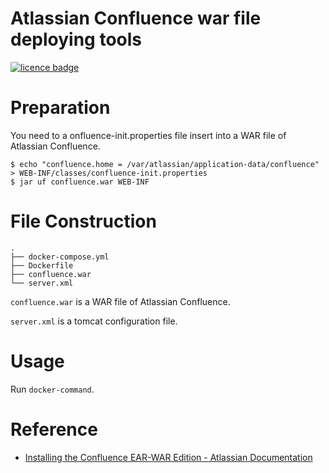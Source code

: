 Atlassian Confluence war file deploying tools
=========================

[![licence badge]][licence]

# Preparation

You need to a onfluence-init.properties file insert into a WAR file of Atlassian Confluence.

```
$ echo "confluence.home = /var/atlassian/application-data/confluence" > WEB-INF/classes/confluence-init.properties
$ jar uf confluence.war WEB-INF
```

# File Construction

```
.
├── docker-compose.yml
├── Dockerfile
├── confluence.war
└── server.xml
```

`confluence.war` is a WAR file of Atlassian Confluence. 

`server.xml` is a tomcat configuration file.

# Usage

Run `docker-command`.

# Reference

- [Installing the Confluence EAR-WAR Edition - Atlassian Documentation](https://confluence.atlassian.com/conf54/confluence-installation-and-upgrade-guide/confluence-installation-guide/installing-the-confluence-ear-war-edition)

[licence]: <LICENSE>
[licence badge]: http://img.shields.io/badge/license-MIT-blue.svg?style=flat
